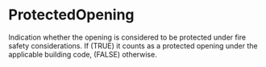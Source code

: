 ProtectedOpening
================

Indication whether the opening is considered to be protected under fire safety considerations. If (TRUE) it counts as a protected opening under the applicable building code, (FALSE) otherwise.

